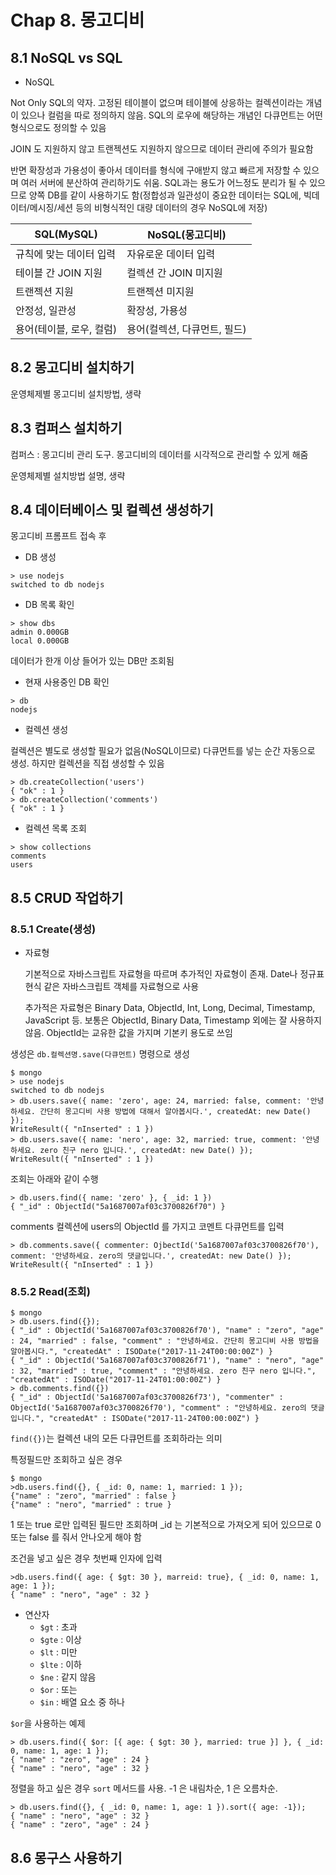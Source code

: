 # Chap 8. 몽고디비

## 8.1 NoSQL vs SQL

- NoSQL

Not Only SQL의 약자. 고정된 테이블이 없으며 테이블에 상응하는 컬렉션이라는 개념이 있으나 컬럼을 따로 정의하지 않음. SQL의 로우에 해당하는 개념인 다큐먼트는 어떤 형식으로도 정의할 수 있음

JOIN 도 지원하지 않고 트랜젝션도 지원하지 않으므로 데이터 관리에 주의가 필요함

반면 확장성과 가용성이 좋아서 데이터를 형식에 구애받지 않고 빠르게 저장할 수 있으며 여러 서버에 분산하여 관리하기도 쉬움. SQL과는 용도가 어느정도 분리가 될 수 있으므로 양쪽 DB를 같이 사용하기도 함(정합성과 일관성이 중요한 데이터는 SQL에, 빅데이터/메시징/세션 등의 비형식적인 대량 데이터의 경우 NoSQL에 저장)

|SQL(MySQL)|NoSQL(몽고디비)|
|----|----|
|규칙에 맞는 데이터 입력|자유로운 데이터 입력|
|테이블 간 JOIN 지원|컬렉션 간 JOIN 미지원|
|트랜젝션 지원|트랜젝션 미지원|
|안정성, 일관성|확장성, 가용성|
|용어(테이블, 로우, 컬럼)|용어(컬렉션, 다큐먼트, 필드)|

## 8.2 몽고디비 설치하기

운영체제별 몽고디비 설치방법, 생략

## 8.3 컴퍼스 설치하기

컴퍼스 : 몽고디비 관리 도구. 몽고디비의 데이터를 시각적으로 관리할 수 있게 해줌

운영체제별 설치방법 설명, 생략

## 8.4 데이터베이스 및 컬렉션 생성하기

몽고디비 프롬프트 접속 후

- DB 생성

```console
> use nodejs
switched to db nodejs
```

- DB 목록 확인

```console
> show dbs
admin 0.000GB
local 0.000GB
```

데이터가 한개 이상 들어가 있는 DB만 조회됨

- 현재 사용중인 DB 확인

```console
> db
nodejs
```

- 컬렉션 생성

컬렉션은 별도로 생성할 필요가 없음(NoSQL이므로) 다큐먼트를 넣는 순간 자동으로 생성. 하지만 컬렉션을 직접 생성할 수 있음

```console
> db.createCollection('users')
{ "ok" : 1 }
> db.createCollection('comments')
{ "ok" : 1 }
```

- 컬렉션 목록 조회

```console
> show collections
comments
users
```

## 8.5 CRUD 작업하기

### 8.5.1 Create(생성)

- 자료형

  기본적으로 자바스크립트 자료형을 따르며 추가적인 자료형이 존재. Date나 정규표현식 같은 자바스크립트 객체를 자료형으로 사용

  추가적은 자료형은 Binary Data, ObjectId, Int, Long, Decimal, Timestamp, JavaScript 등. 보통은 ObjectId, Binary Data, Timestamp 외에는 잘 사용하지 않음. ObjectId는 교유한 값을 가지며 기본키 용도로 쓰임

생성은 `db.컬렉션명.save(다큐먼트)` 명령으로 생성

```console
$ mongo
> use nodejs
switched to db nodejs
> db.users.save({ name: 'zero', age: 24, married: false, comment: '안녕하세요. 간단히 몽고디비 사용 방법에 대해서 알아봅시다.', createdAt: new Date() });
WriteResult({ "nInserted" : 1 })
> db.users.save({ name: 'nero', age: 32, married: true, comment: '안녕하세요. zero 친구 nero 입니다.', createdAt: new Date() });
WriteResult({ "nInserted" : 1 })
```

조회는 아래와 같이 수행

```console
> db.users.find({ name: 'zero' }, { _id: 1 })
{ "_id" : ObjectId("5a1687007af03c3700826f70") }
```

comments 컬렉션에 users의 ObjectId 를 가지고 코멘트 다큐먼트를 입력

```console
> db.comments.save({ commenter: OjbectId('5a1687007af03c3700826f70'), comment: '안녕하세요. zero의 댓글입니다.', createdAt: new Date() });
WriteResult({ "nInserted" : 1 })
```

### 8.5.2 Read(조회)

```console
$ mongo
> db.users.find({});
{ "_id" : ObjectId('5a1687007af03c3700826f70'), "name" : "zero", "age" : 24, "married" : false, "comment" : "안녕하세요. 간단히 몽고디비 사용 방법을 알아봅시다.", "createdAt" : ISODate("2017-11-24T00:00:00Z") }
{ "_id" : ObjectId('5a1687007af03c3700826f71'), "name" : "nero", "age" : 32, "married" : true, "comment" : "안녕하세요. zero 친구 nero 입니다.", "createdAt" : ISODate("2017-11-24T01:00:00Z") }
> db.comments.find({})
{ "_id" : ObjectId('5a1687007af03c3700826f73'), "commenter" : ObjectId('5a1687007af03c3700826f70'), "comment" : "안녕하세요. zero의 댓글입니다.", "createdAt" : ISODate("2017-11-24T00:00:00Z") }
```

`find({})`는 컬렉션 내의 모든 다큐먼트를 조회하라는 의미

특정필드만 조회하고 싶은 경우

```console
$ mongo
>db.users.find({}, { _id: 0, name: 1, married: 1 });
{"name" : "zero", "married" : false }
{"name" : "nero", "married" : true }
```

1 또는 true 로만 입력된 필드만 조회하며 _id 는 기본적으로 가져오게 되어 있으므로 0 또는 false 를 줘서 안나오게 해야 함

조건을 넣고 싶은 경우 첫번째 인자에 입력

```console
>db.users.find({ age: { $gt: 30 }, marreid: true}, { _id: 0, name: 1, age: 1 });
{ "name" : "nero", "age" : 32 }
```

- 연산자
  - `$gt` : 초과
  - `$gte` : 이상
  - `$lt` : 미만
  - `$lte` : 이하
  - `$ne` : 같지 않음
  - `$or` : 또는
  - `$in` : 배열 요소 중 하나

`$or`을 사용하는 예제

```console
> db.users.find({ $or: [{ age: { $gt: 30 }, married: true }] }, { _id: 0, name: 1, age: 1 });
{ "name" : "zero", "age" : 24 }
{ "name" : "nero", "age" : 32 }
```

정렬을 하고 싶은 경우 `sort` 메서드를 사용. -1 은 내림차순, 1 은 오름차순.

```console
> db.users.find({}, { _id: 0, name: 1, age: 1 }).sort({ age: -1});
{ "name" : "nero", "age" : 32 }
{ "name" : "zero", "age" : 24 }
```

## 8.6 몽구스 사용하기
